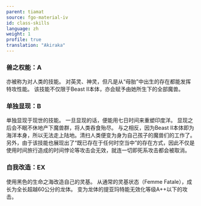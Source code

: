 ```yaml
---
parent: tiamat
source: fgo-material-iv
id: class-skills
language: zh
weight: 1
profile: true
translation: "Akiraka"
---
```


### 兽之权能：A

亦被称为对人类的技能。
对英灵、神灵，但凡是从“母胎”中出生的存在都能发挥特攻性能。
该技能不仅限于Beast II本体，亦会赋予由她所生下的全部魔兽。

### 单独显现：B

单独显现于现世的技能。
一旦显现的话，便能用七日时间来重塑印度洋。
显现之后会不眠不休地产下魔兽群，将人类吞食殆尽。
与之相反，因为Beast II本体即为海洋本身，所以无法走上陆地。清扫人类便变为身为自己孩子的魔兽们的工作了。
另外，由于该技能也展现出了“既已存在于任何时空当中”的存在方式，因此不仅是使用时间旅行造成的时间悖论等攻击会无效，就连一切即死系攻击都会被取消。

### 自我改造：EX

使用黑色的生命之海改造自己的灵基。
从通常的灵基状态（Femme Fatale），成长为全长超越60公分的龙体。
变为龙体的提亚玛特能无效化等级A++以下的攻击。
